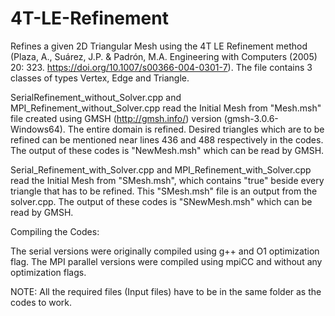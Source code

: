 # 4T-LE-Refinement
Refines a given 2D Triangular Mesh using the 4T LE Refinement method (Plaza, A., Suárez, J.P. & Padrón, M.A. Engineering with Computers (2005) 20: 323. https://doi.org/10.1007/s00366-004-0301-7).
The file contains 3 classes of types Vertex, Edge and Triangle.


SerialRefinement_without_Solver.cpp and MPI_Refinement_without_Solver.cpp read the Initial Mesh from "Mesh.msh" file created using GMSH (http://gmsh.info/) version (gmsh-3.0.6-Windows64). The entire domain is refined. Desired triangles which are to be refined can be mentioned near lines 436 and 488 respectively in the codes. The output of these codes is "NewMesh.msh" which can be read by GMSH.


Serial_Refinement_with_Solver.cpp and MPI_Refinement_with_Solver.cpp read the Initial Mesh from "SMesh.msh", which contains "true" beside every triangle that has to be refined. This "SMesh.msh" file is an output from the solver.cpp. The output of these codes is "SNewMesh.msh" which can be read by GMSH. 


Compiling the Codes:

The serial versions were originally compiled using g++ and O1 optimization flag. The MPI parallel versions were compiled using mpiCC and without any optimization flags.

 NOTE:
 All the required files (Input files) have to be in the same folder as the codes to work.

